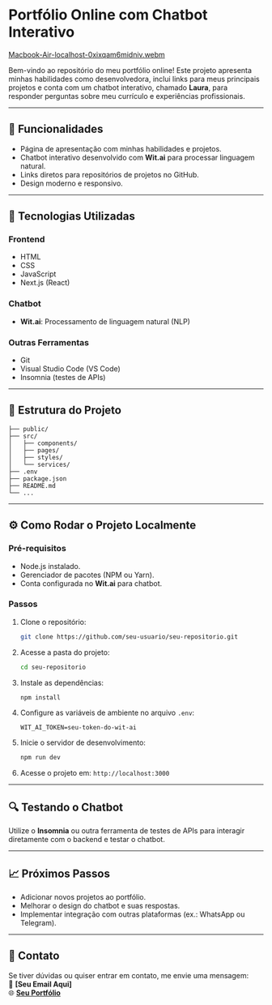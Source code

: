# **Portfólio Online com Chatbot Interativo**

[Macbook-Air-localhost-0xixqam6midniv.webm](https://github.com/user-attachments/assets/dbbf553c-8387-44c5-a8c1-ad8e60d742fe)


Bem-vindo ao repositório do meu portfólio online! Este projeto apresenta minhas habilidades como desenvolvedora, inclui links para meus principais projetos e conta com um chatbot interativo, chamado **Laura**, para responder perguntas sobre meu currículo e experiências profissionais.

---

## **🎯 Funcionalidades**
- Página de apresentação com minhas habilidades e projetos.
- Chatbot interativo desenvolvido com **Wit.ai** para processar linguagem natural.
- Links diretos para repositórios de projetos no GitHub.
- Design moderno e responsivo.

---

## **🚀 Tecnologias Utilizadas**
### **Frontend**
- HTML
- CSS
- JavaScript
- Next.js (React)

### **Chatbot**
- **Wit.ai**: Processamento de linguagem natural (NLP)

### **Outras Ferramentas**
- Git
- Visual Studio Code (VS Code)
- Insomnia (testes de APIs)

---

## **📂 Estrutura do Projeto**
```plaintext
├── public/
├── src/
│   ├── components/
│   ├── pages/
│   ├── styles/
│   └── services/
├── .env
├── package.json
├── README.md
└── ...
```

---

## **⚙️ Como Rodar o Projeto Localmente**

### **Pré-requisitos**
- Node.js instalado.
- Gerenciador de pacotes (NPM ou Yarn).
- Conta configurada no **Wit.ai** para chatbot.

### **Passos**
1. Clone o repositório:
   ```bash
   git clone https://github.com/seu-usuario/seu-repositorio.git
   ```
2. Acesse a pasta do projeto:
   ```bash
   cd seu-repositorio
   ```
3. Instale as dependências:
   ```bash
   npm install
   ```
4. Configure as variáveis de ambiente no arquivo `.env`:
   ```plaintext
   WIT_AI_TOKEN=seu-token-do-wit-ai
   ```
5. Inicie o servidor de desenvolvimento:
   ```bash
   npm run dev
   ```
6. Acesse o projeto em: `http://localhost:3000`

---

## **🔍 Testando o Chatbot**
Utilize o **Insomnia** ou outra ferramenta de testes de APIs para interagir diretamente com o backend e testar o chatbot.

---

## **📈 Próximos Passos**
- Adicionar novos projetos ao portfólio.
- Melhorar o design do chatbot e suas respostas.
- Implementar integração com outras plataformas (ex.: WhatsApp ou Telegram).

---

## **💬 Contato**
Se tiver dúvidas ou quiser entrar em contato, me envie uma mensagem:  
📧 **[Seu Email Aqui]**  
🌐 **[Seu Portfólio](http://seulinkdoprotfolio.com)**
